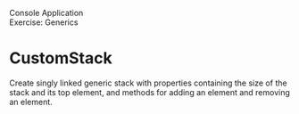 Console Application<br>
Exercise: Generics
# CustomStack


Create singly linked generic stack with properties containing the size of the stack and its top element, and methods for adding an element and removing an element.
